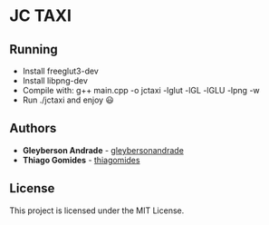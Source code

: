 # JC TAXI

## Running

* Install freeglut3-dev
* Install libpng-dev
* Compile with: g++ main.cpp -o jctaxi -lglut -lGL -lGLU -lpng -w
* Run ./jctaxi and enjoy :smiley:

## Authors

* **Gleyberson Andrade** - [gleybersonandrade](https://github.com/gleybersonandrade)
* **Thiago Gomides** - [thiagomides](https://github.com/thiagomides)

## License

This project is licensed under the MIT License.
